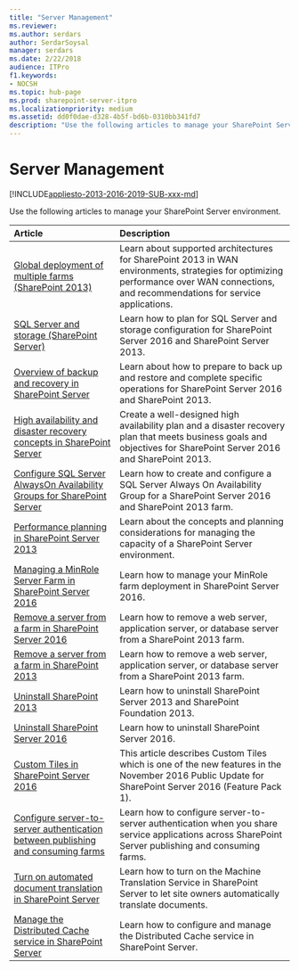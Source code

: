 ```yaml
---
title: "Server Management"
ms.reviewer: 
ms.author: serdars
author: SerdarSoysal
manager: serdars
ms.date: 2/22/2018
audience: ITPro
f1.keywords:
- NOCSH
ms.topic: hub-page
ms.prod: sharepoint-server-itpro
ms.localizationpriority: medium
ms.assetid: dd0f0dae-d328-4b5f-bd6b-0310bb341fd7
description: "Use the following articles to manage your SharePoint Server environment."
---
```


# Server Management

[!INCLUDE[appliesto-2013-2016-2019-SUB-xxx-md](../includes/appliesto-2013-2016-2019-SUB-xxx-md.md)]

Use the following articles to manage your SharePoint Server environment.
  
|**Article**|**Description**|
|:-----|:-----|
|[Global deployment of multiple farms (SharePoint 2013)](global-deployment-of-multiple-farms.md) <br/> |Learn about supported architectures for SharePoint 2013 in WAN environments, strategies for optimizing performance over WAN connections, and recommendations for service applications.  <br/> |
|[SQL Server and storage (SharePoint Server)](sql-server-and-storage.md) <br/> |Learn how to plan for SQL Server and storage configuration for SharePoint Server 2016 and SharePoint Server 2013.  <br/> |
|[Overview of backup and recovery in SharePoint Server](backup-and-recovery-overview.md) <br/> |Learn about how to prepare to back up and restore and complete specific operations for SharePoint Server 2016 and SharePoint 2013.  <br/> |
|[High availability and disaster recovery concepts in SharePoint Server](high-availability-and-disaster-recovery-concepts.md) <br/> |Create a well-designed high availability plan and a disaster recovery plan that meets business goals and objectives for SharePoint Server 2016 and SharePoint 2013.  <br/> |
|[Configure SQL Server AlwaysOn Availability Groups for SharePoint Server](configure-an-alwayson-availability-group.md) <br/> |Learn how to create and configure a SQL Server Always On Availability Group for a SharePoint Server 2016 and SharePoint 2013 farm.  <br/> |
|[Performance planning in SharePoint Server 2013](performance-planning-in-sharepoint-server-2013.md) <br/> |Learn about the concepts and planning considerations for managing the capacity of a SharePoint Server environment.  <br/> |
|[Managing a MinRole Server Farm in SharePoint Server 2016](managing-a-minrole-server-farm-in-sharepoint-server-2016.md) <br/> |Learn how to manage your MinRole farm deployment in SharePoint Server 2016.  <br/> |
|[Remove a server from a farm in SharePoint Server 2016](remove-a-server-from-a-farm-in-sharepoint-server-2016.md) <br/> |Learn how to remove a web server, application server, or database server from a SharePoint 2013 farm.  <br/> |
|[Remove a server from a farm in SharePoint 2013](remove-a-server-from-a-farm-in-sharepoint-2013.md) <br/> |Learn how to remove a web server, application server, or database server from a SharePoint 2013 farm.  <br/> |
|[Uninstall SharePoint 2013](uninstall-sharepoint-2013.md) <br/> |Learn how to uninstall SharePoint Server 2013 and SharePoint Foundation 2013.  <br/> |
|[Uninstall SharePoint Server 2016](uninstall-sharepoint-server-2016.md) <br/> |Learn how to uninstall SharePoint Server 2016.  <br/> |
|[Custom Tiles in SharePoint Server 2016](custom-tiles-in-sharepoint-server-2016.md) <br/> |This article describes Custom Tiles which is one of the new features in the November 2016 Public Update for SharePoint Server 2016 (Feature Pack 1).  <br/> |
|[Configure server-to-server authentication between publishing and consuming farms](configure-server-to-server-authentication-in-sharepoint.md) <br/> |Learn how to configure server-to-server authentication when you share service applications across SharePoint Server publishing and consuming farms.  <br/> |
|[Turn on automated document translation in SharePoint Server](turn-on-automated-document-translation.md) <br/> |Learn how to turn on the Machine Translation Service in SharePoint Server to let site owners automatically translate documents.  <br/> |
|[Manage the Distributed Cache service in SharePoint Server](manage-the-distributed-cache-service.md) <br/> |Learn how to configure and manage the Distributed Cache service in SharePoint Server.  <br/> |
   

